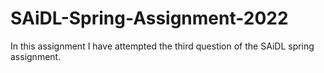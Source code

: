 # SAiDL-Spring-Assignment-2022
In this assignment I have attempted the third question of the SAiDL spring assignment.

